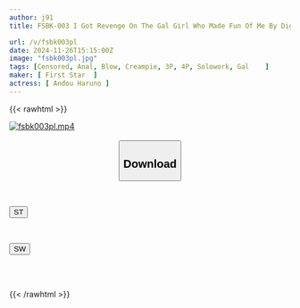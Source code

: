 ```yaml
---
author: j91
title: FSBK-003 I Got Revenge On The Gal Girl Who Made Fun Of Me By Digging Her Anus! She Squirts In Two Holes, Rolls Her Eyes, And Faints In An Orgasm That Breaks Her Mind! I Creampied Her Anal And Pussy That Turned Into A Human Toilet. Haruno Ando, The Beautiful Anal Girl

url: /v/fsbk003pl
date: 2024-11-26T15:15:00Z
image: "fsbk003pl.jpg"
tags: [Censored, Anal, Blow, Creampie, 3P, 4P, Solowork, Gal	]
maker: [ First Star  ]
actress: [ Andou Haruno ]
---
```



{{< rawhtml >}}

<div class="video" data-videoid="2kdamoyWvLIP20">
    <a href="javascript:;">
        <img src="/v/fsbk003pl/fsbk003pl.jpg" width="WIDTH" height="HEIGHT" alt="fsbk003pl.mp4" loading="lazy">
    </a>
</div>

<script type="text/javascript" src="https://j91.asia/asset/on-demand-st.js"></script>

<br>
  <link rel="stylesheet" href="https://j91.asia/asset/bs5.css">
  
  <center>
  <button class="btn btn-primary" type="button" data-bs-toggle="collapse" data-bs-target=".multi-collapse" aria-expanded="false" aria-controls="multiCollapseExample1 multiCollapseExample2"><h2>Download</h2></button></center>
</p>
<div class="row">
  <div class="col">
    <div class="collapse multi-collapse" id="multiCollapseExample1">
      <div class="card card-body">
	      	      <br>
<div class="buttons">  
<p><a href="/v/fsbk003pl/st.html" target="_blank"><button class="btn-hover color-3"><i class="fa fa-download"></i> ST</button></a></p></div>
    </div>
  </div>
</div>
  <div class="col">
    <div class="collapse multi-collapse" id="multiCollapseExample2">
      <div class="card card-body">
	      <br>
<div class="buttons">
<p><a href="/v/fsbk003pl/sw.html" target="_blank"><button class="btn-hover color-2"><i class="fa fa-download"></i> SW</button></a></p></div>
<br><br>
      </div>
    </div>
  </div>
</div>

{{< /rawhtml >}}